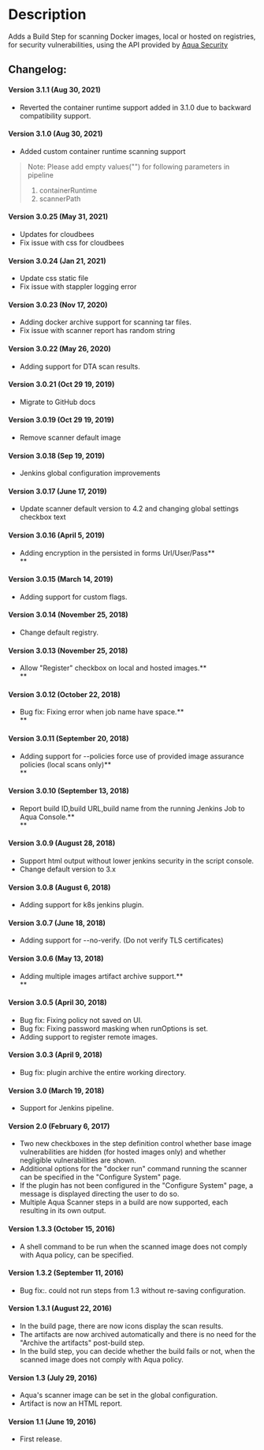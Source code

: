 # Description

Adds a Build Step for scanning Docker images, local or hosted on
registries, for security vulnerabilities, using the API provided by
[Aqua Security](https://www.aquasec.com)

## Changelog:

#### **Version 3.1.1 (Aug 30, 2021)**

-   Reverted the container runtime support added in 3.1.0 due to backward compatibility support.

#### **Version 3.1.0 (Aug 30, 2021)**

-   Added custom container runtime scanning support

>Note: Please add empty values("") for following parameters in pipeline 
>1. containerRuntime 
>2. scannerPath

#### **Version 3.0.25 (May 31, 2021)**

-   Updates for cloudbees
-   Fix issue with css for cloudbees

#### **Version 3.0.24 (Jan 21, 2021)**

-   Update css static file
-   Fix issue with stappler logging error

#### **Version 3.0.23 (Nov 17, 2020)**

-   Adding docker archive support for scanning tar files.
-   Fix issue with scanner report has random string

#### **Version 3.0.22 (May 26, 2020)**

-   Adding support for DTA scan results.

#### **Version 3.0.21 (Oct 29 19, 2019)**

-   Migrate to GitHub docs

#### **Version 3.0.19 (Oct 29 19, 2019)**

-   Remove scanner default image

#### **Version 3.0.18 (Sep 19, 2019)**

-   Jenkins global configuration improvements

#### **Version 3.0.17 (June 17, 2019)**

-   Update scanner default version to 4.2 and changing global settings
    checkbox text

#### **Version 3.0.16 (April 5, 2019)**

-   Adding encryption in the persisted in forms Url/User/Pass**  
    **

#### **Version 3.0.15 (March 14, 2019)**

-   Adding support for custom flags.

#### **Version 3.0.14 (November 25, 2018)**

-   Change default registry.

#### **Version 3.0.13 (November 25, 2018)**

-   Allow "Register" checkbox on local and hosted images.**  
    **

#### **Version 3.0.12 (October 22, 2018)**

-   Bug fix: Fixing error when job name have space.**  
    **

#### **Version 3.0.11 (September 20, 2018)**

-   Adding support for --policies force use of provided image assurance
    policies (local scans only)**  
    **

#### **Version 3.0.10 (September 13, 2018)**

-   Report build ID,build URL,build name from the running Jenkins Job to
    Aqua Console.**  
    **

#### **Version 3.0.9 (August 28, 2018)**

-   Support html output without lower jenkins security in the script
    console.
-   Change default version to 3.x

#### **Version 3.0.8 (August 6, 2018)**

-   Adding support for k8s jenkins plugin.

#### **Version 3.0.7 (June 18, 2018)**

-   Adding support for --no-verify. (Do not verify TLS certificates)

#### **Version 3.0.6 (May 13, 2018)**

-   Adding multiple images artifact archive support.**  
    **

#### **Version 3.0.5 (April 30, 2018)**

-   Bug fix: Fixing policy not saved on UI.
-   Bug fix: Fixing password masking when runOptions is set.
-   Adding support to register remote images.

#### **Version 3.0.3 (April 9, 2018)**

-   Bug fix: plugin archive the entire working directory.

#### **Version 3.0 (March 19, 2018)**

-   Support for Jenkins pipeline. 

#### **Version 2.0 (February 6, 2017)**

-   Two new checkboxes in the step definition control whether base image
    vulnerabilities are hidden (for hosted images only) and whether
    negligible vulnerabilities are shown.
-   Additional options for the "docker run" command running the scanner
    can be specified in the "Configure System" page.
-   If the plugin has not been configured in the "Configure System"
    page, a message is displayed directing the user to do so.
-   Multiple Aqua Scanner steps in a build are now supported, each
    resulting in its own output.

#### **Version 1.3.3 (October 15, 2016)**

-   A shell command to be run when the scanned image does not comply
    with Aqua policy, can be specified.

#### **Version 1.3.2 (September 11, 2016)**

-   Bug fix:. could not run steps from 1.3 without re-saving
    configuration.

#### **Version 1.3.1 (August 22, 2016)**

-   In the build page, there are now icons display the scan results.
-   The artifacts are now archived automatically and there is no need
    for the "Archive the artifacts" post-build step.
-   In the build step, you can decide whether the build fails or not,
    when the scanned image does not comply with Aqua policy.

#### **Version 1.3 (July 29, 2016)**

-   Aqua's scanner image can be set in the global configuration.
-   Artifact is now an HTML report.

#### Version 1.1 (June 19, 2016)

-   First release.

